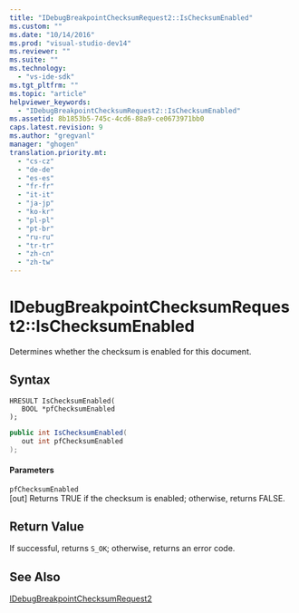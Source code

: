```yaml
---
title: "IDebugBreakpointChecksumRequest2::IsChecksumEnabled"
ms.custom: ""
ms.date: "10/14/2016"
ms.prod: "visual-studio-dev14"
ms.reviewer: ""
ms.suite: ""
ms.technology: 
  - "vs-ide-sdk"
ms.tgt_pltfrm: ""
ms.topic: "article"
helpviewer_keywords: 
  - "IDebugBreakpointChecksumRequest2::IsChecksumEnabled"
ms.assetid: 8b1853b5-745c-4cd6-88a9-ce0673971bb0
caps.latest.revision: 9
ms.author: "gregvanl"
manager: "ghogen"
translation.priority.mt: 
  - "cs-cz"
  - "de-de"
  - "es-es"
  - "fr-fr"
  - "it-it"
  - "ja-jp"
  - "ko-kr"
  - "pl-pl"
  - "pt-br"
  - "ru-ru"
  - "tr-tr"
  - "zh-cn"
  - "zh-tw"
---
```

# IDebugBreakpointChecksumRequest2::IsChecksumEnabled
Determines whether the checksum is enabled for this document.  
  
## Syntax  
  
```cpp#  
HRESULT IsChecksumEnabled(   
   BOOL *pfChecksumEnabled  
);  
```  
  
```c#  
public int IsChecksumEnabled(   
   out int pfChecksumEnabled  
);  
```  
  
#### Parameters  
 `pfChecksumEnabled`  
 [out] Returns TRUE if the checksum is enabled; otherwise, returns FALSE.  
  
## Return Value  
 If successful, returns `S_OK`; otherwise, returns an error code.  
  
## See Also  
 [IDebugBreakpointChecksumRequest2](../extensibility/idebugbreakpointchecksumrequest2.md)